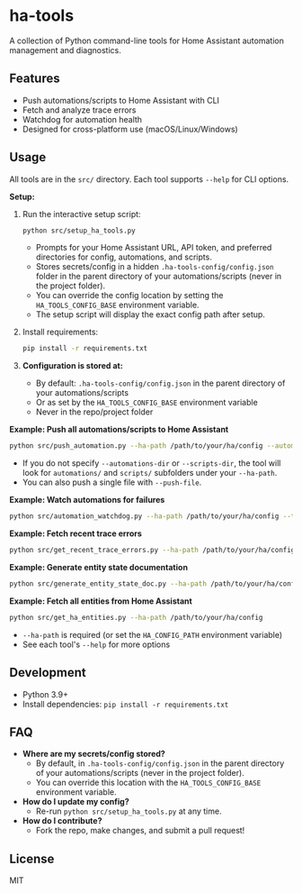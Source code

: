 # ha-tools

A collection of Python command-line tools for Home Assistant automation management and diagnostics.

## Features
- Push automations/scripts to Home Assistant with CLI
- Fetch and analyze trace errors
- Watchdog for automation health
- Designed for cross-platform use (macOS/Linux/Windows)

## Usage

All tools are in the `src/` directory. Each tool supports `--help` for CLI options.

**Setup:**
1. Run the interactive setup script:
   ```sh
   python src/setup_ha_tools.py
   ```
   - Prompts for your Home Assistant URL, API token, and preferred directories for config, automations, and scripts.
   - Stores secrets/config in a hidden `.ha-tools-config/config.json` folder in the parent directory of your automations/scripts (never in the project folder).
   - You can override the config location by setting the `HA_TOOLS_CONFIG_BASE` environment variable.
   - The setup script will display the exact config path after setup.

2. Install requirements:
   ```sh
   pip install -r requirements.txt
   ```

3. **Configuration is stored at:**
   - By default: `.ha-tools-config/config.json` in the parent directory of your automations/scripts
   - Or as set by the `HA_TOOLS_CONFIG_BASE` environment variable
   - Never in the repo/project folder

**Example: Push all automations/scripts to Home Assistant**

```sh
python src/push_automation.py --ha-path /path/to/your/ha/config --automations-dir /path/to/your/automations --scripts-dir /path/to/your/scripts
```

- If you do not specify `--automations-dir` or `--scripts-dir`, the tool will look for `automations/` and `scripts/` subfolders under your `--ha-path`.
- You can also push a single file with `--push-file`.

**Example: Watch automations for failures**

```sh
python src/automation_watchdog.py --ha-path /path/to/your/ha/config --timeout 3
```

**Example: Fetch recent trace errors**

```sh
python src/get_recent_trace_errors.py --ha-path /path/to/your/ha/config --minutes 10
```

**Example: Generate entity state documentation**

```sh
python src/generate_entity_state_doc.py --ha-path /path/to/your/ha/config
```

**Example: Fetch all entities from Home Assistant**

```sh
python src/get_ha_entities.py --ha-path /path/to/your/ha/config
```

- `--ha-path` is required (or set the `HA_CONFIG_PATH` environment variable)
- See each tool's `--help` for more options

## Development
- Python 3.9+
- Install dependencies: `pip install -r requirements.txt`

## FAQ
- **Where are my secrets/config stored?**
  - By default, in `.ha-tools-config/config.json` in the parent directory of your automations/scripts (never in the project folder).
  - You can override this location with the `HA_TOOLS_CONFIG_BASE` environment variable.
- **How do I update my config?**
  - Re-run `python src/setup_ha_tools.py` at any time.
- **How do I contribute?**
  - Fork the repo, make changes, and submit a pull request!

## License
MIT
